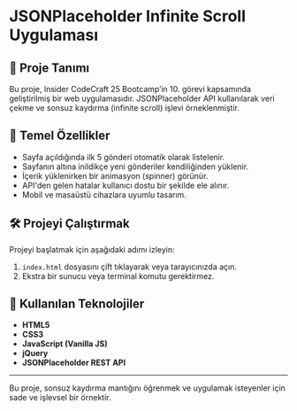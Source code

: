 # JSONPlaceholder Infinite Scroll Uygulaması

## 📌 Proje Tanımı

Bu proje, Insider CodeCraft 25 Bootcamp’in 10. görevi kapsamında geliştirilmiş bir web uygulamasıdır. JSONPlaceholder API kullanılarak veri çekme ve sonsuz kaydırma (infinite scroll) işlevi örneklenmiştir.

## 🚀 Temel Özellikler

- Sayfa açıldığında ilk 5 gönderi otomatik olarak listelenir.
- Sayfanın altına inildikçe yeni gönderiler kendiliğinden yüklenir.
- İçerik yüklenirken bir animasyon (spinner) görünür.
- API'den gelen hatalar kullanıcı dostu bir şekilde ele alınır.
- Mobil ve masaüstü cihazlara uyumlu tasarım.

## 🛠️ Projeyi Çalıştırmak

Projeyi başlatmak için aşağıdaki adımı izleyin:

1. `index.html` dosyasını çift tıklayarak veya tarayıcınızda açın.
2. Ekstra bir sunucu veya terminal komutu gerektirmez.

## 🧰 Kullanılan Teknolojiler

- **HTML5**
- **CSS3**
- **JavaScript (Vanilla JS)**
- **jQuery**
- **JSONPlaceholder REST API**

---

Bu proje, sonsuz kaydırma mantığını öğrenmek ve uygulamak isteyenler için sade ve işlevsel bir örnektir.
